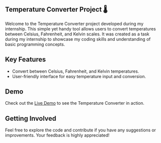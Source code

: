 ## Temperature Converter Project 🌡️

Welcome to the Temperature Converter project developed during my internship. This simple yet handy tool allows users to convert temperatures between Celsius, Fahrenheit, and Kelvin scales. It was created as a task during my internship to showcase my coding skills and understanding of basic programming concepts.

## Key Features

- Convert between Celsius, Fahrenheit, and Kelvin temperatures.
- User-friendly interface for easy temperature input and conversion.

## Demo

Check out the [Live Demo](https://github.com/mohitgautam15/Temperature_Converter) to see the Temperature Converter in action.

## Getting Involved

Feel free to explore the code and contribute if you have any suggestions or improvements. Your feedback is highly appreciated!

